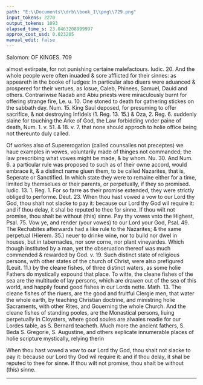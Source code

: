 ```yaml
---
path: "E:\\Documents\\drb\\book_1\\png\\729.png"
input_tokens: 2270
output_tokens: 1093
elapsed_time_s: 23.0463208999997
approx_cost_usd: 0.023205
manual_edit: false
---
```

Salomon: OF KINGES. 709

almost extirpate, for not punishing certaine malefactours. Iudic. 20. And the whole people were often inuaded & sore afflicted for their sinnes: as appeareth in the booke of Iudges: In particular also diuers were aduanced & prospered for their vertues, as Iosue, Caleb, Phinees, Samuel, Dauid and others. Contrariwise Nadab and Abiu priests were miraculously burnt for offering strange fire, Le. u. 10. One stoned to death for gathering stickes on the sabbath day. Num. 15. King Saul deposed, for presuming to offer sacrifice, & not destroying Infidels (1. Reg. 13. 15.) & Oza, 2. Reg. 6. suddenly slaine for touching the Arke of God, the Law forbidding vnder paine of death, Num. 1. v. 51. & 18. v. 7. that none should approch to holie office being not thereunto duly called.

Of workes also of Supererogation (called counsailes not preceptes) we haue examples in vowes, voluntarily made of thinges not commanded; the law prescribing what vowes might be made, & by whom. Nu. 30. And Num. 6. a particular rule was proposed to such as of their owne accord, would embrace it, & a distinct name giuen them, to be called Nazarites, that is, Seperate or Sanctified. In which state they were to remaine either for a time, limited by themselues or their parents, or perpetually, if they so promised. Iudic. 13. 1. Reg. 1. For so farre as their promise extended, they were strictly obliged to performe. Deut. 23. When thou hast vowed a vow to our Lord thy God, thou shalt not slacke to pay it: because our Lord thy God wil require it: and if thou delay, it shal be reputed to thee for sinne. If thou wilt not promise, thou shalt be without (this) sinne. Pay thy vowes vnto the Highest, Psal. 75. Vow ye, and render (your vowes) to our Lord your God, Psal. 49. The Rechabites afterwards had a like rule to the Nazarites; & the same perpetual (Hierem. 35.) neuer to drinke wine, nor to build nor dwel in houses, but in tabernacles, nor sow corne, nor plant vineyardes. Which though instituted by a man, yet the obseruation thereof was much commended & rewarded by God. v. 19. Such distinct state of religious persons, with other states of the church of Christ, were also prefigured (Leuit. 11.) by the cleane fishes, of three distinct waters, as some holie Fathers do mystically expound that place. To witte, the cleane fishes of the sea are the multitude of lay persons, which are drawen out of the sea of this world, and happily found good fishes in our Lords nette. Math. 13. The cleane fishes of the riuers, are the good and fruitful Clergie men, that water the whole earth, by teaching Christian doctrine, and ministring holie Sacraments, with other Rites, and Gouerning the whole Church. And the cleane fishes of standing pooles, are the Monastical persons, liuing perpetually in Cloysters, where good soules are alwaies readie for our Lordes table, as S. Bernard teacheth. Much more the ancient fathers, S. Beda S. Gregorie, S. Augustine, and others explicate innumerable places of holie scripture mystically, relying therin

[^1]: Workes of supereroga-tion.

[^2]: Vowes.

[^3]: Nazarites.

[^4]: Rechabites.

[^5]: Three sortes of Christians prefigured.

[^6]: Laitie.

[^7]: Clergie.

[^8]: Monkes.

[^9]: Holie scriptures expounded mystically.

<aside>When thou hast vowed a vow to our Lord thy God, thou shalt not slacke to pay it: because our Lord thy God wil require it: and if thou delay, it shal be reputed to thee for sinne. If thou wilt not promise, thou shalt be without (this) sinne.</aside>

<hr>